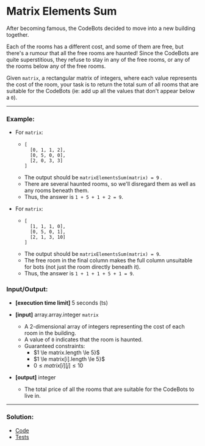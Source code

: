 # Matrix Elements Sum

After becoming famous, the CodeBots decided to move into a new building together. 

Each of the rooms has a different cost, and some of them are free, but there's a rumour that all the free rooms are haunted! Since the CodeBots are quite superstitious, they refuse to stay in any of the free rooms, or any of the rooms below any of the free rooms.

Given `matrix`, a rectangular matrix of integers, where each value represents the cost of the room, your task is to return the total sum of all rooms that are suitable for the CodeBots (ie: add up all the values that don't appear below a `0`).

---

### Example:

- For `matrix`:
  - ```
    [
      [0, 1, 1, 2], 
      [0, 5, 0, 0], 
      [2, 0, 3, 3]
    ]
    ```
  - The output should be `matrixElementsSum(matrix) = 9` .
  - There are several haunted rooms, so we'll disregard them as well as any rooms beneath them.
  - Thus, the answer is `1 + 5 + 1 + 2 = 9`.


- For `matrix`:
  - ```
    [
      [1, 1, 1, 0], 
      [0, 5, 0, 1], 
      [2, 1, 3, 10]
    ]
    ```
  - The output should be `matrixElementsSum(matrix) = 9`.
  - The free room in the final column makes the full column unsuitable for bots (not just the room directly beneath it). 
  - Thus, the answer is `1 + 1 + 1 + 5 + 1 = 9`.


### Input/Output:

- **[execution time limit]** 5 seconds (ts)


- **[input]** array.array.integer `matrix`
  - A 2-dimensional array of integers representing the cost of each room in the building. 
  - A value of `0` indicates that the room is haunted. 
  - Guaranteed constraints:
    - $1 \le matrix.length \le 5}$
    - $1 \le matrix[i].length \le 5}$
    - $0 \le matrix[i][j] \le 10$
 

- **[output]** integer
  - The total price of all the rooms that are suitable for the CodeBots to live in.

---

### Solution:

- [Code](/src/arcade/intro/08-matrix-elements-sum/matrix-elements-sum.ts)
- [Tests](/src/arcade/intro/08-matrix-elements-sum/test/matrix-elements-sum.test.ts)
